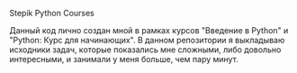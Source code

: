 Stepik Python Courses

Данный код лично создан мной в рамках курсов "Введение в Python" и "Python: Курс для начинающих". В данном репозитории я выкладываю исходники задач, которые показались мне сложными, либо довольно интересными, и занимали у меня больше, чем пару минут.
